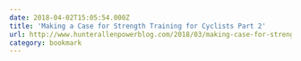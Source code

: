 ```yaml
---
date: 2018-04-02T15:05:54.000Z
title: 'Making a Case for Strength Training for Cyclists Part 2'
url: http://www.hunterallenpowerblog.com/2018/03/making-case-for-strength-training-for-cyclists-part-2.html
category: bookmark
---
```

